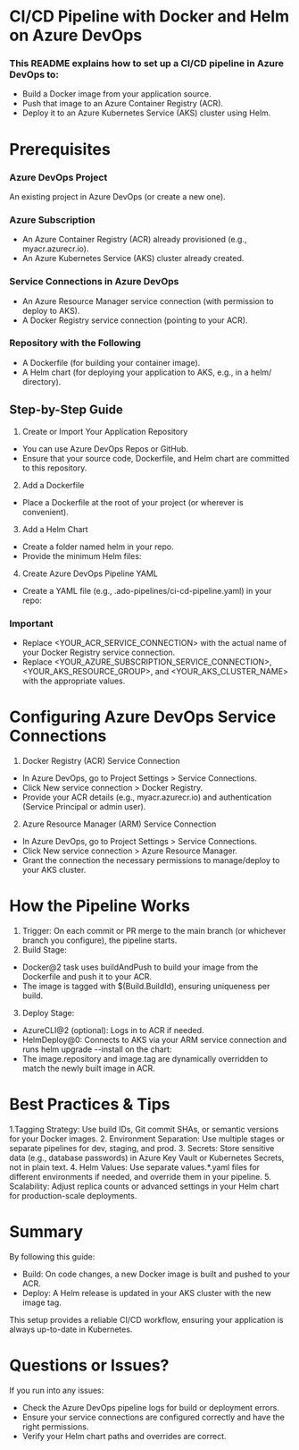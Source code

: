 # CI/CD Pipeline with Docker and Helm on Azure DevOps

### This README explains how to set up a CI/CD pipeline in Azure DevOps to:

- Build a Docker image from your application source.
- Push that image to an Azure Container Registry (ACR).
- Deploy it to an Azure Kubernetes Service (AKS) cluster using Helm.

# Prerequisites

### Azure DevOps Project

An existing project in Azure DevOps (or create a new one).

### Azure Subscription

- An Azure Container Registry (ACR) already provisioned (e.g., myacr.azurecr.io).
- An Azure Kubernetes Service (AKS) cluster already created.

### Service Connections in Azure DevOps

- An Azure Resource Manager service connection (with permission to deploy to AKS).
- A Docker Registry service connection (pointing to your ACR).

### Repository with the Following
- A Dockerfile (for building your container image).
- A Helm chart (for deploying your application to AKS, e.g., in a helm/ directory).

## Step-by-Step Guide

1. Create or Import Your Application Repository
- You can use Azure DevOps Repos or GitHub.
- Ensure that your source code, Dockerfile, and Helm chart are committed to this repository.

2. Add a Dockerfile
- Place a Dockerfile at the root of your project (or wherever is convenient).

3. Add a Helm Chart
- Create a folder named helm in your repo.
- Provide the minimum Helm files:

4. Create Azure DevOps Pipeline YAML
- Create a YAML file (e.g., .ado-pipelines/ci-cd-pipeline.yaml) in your repo:

### Important

- Replace <YOUR_ACR_SERVICE_CONNECTION> with the actual name of your Docker Registry service connection.
- Replace <YOUR_AZURE_SUBSCRIPTION_SERVICE_CONNECTION>, <YOUR_AKS_RESOURCE_GROUP>, and <YOUR_AKS_CLUSTER_NAME> with the appropriate values.

# Configuring Azure DevOps Service Connections
1. Docker Registry (ACR) Service Connection
- In Azure DevOps, go to Project Settings > Service Connections.
- Click New service connection > Docker Registry.
- Provide your ACR details (e.g., myacr.azurecr.io) and authentication (Service Principal or admin user).
2. Azure Resource Manager (ARM) Service Connection
- In Azure DevOps, go to Project Settings > Service Connections.
- Click New service connection > Azure Resource Manager.
- Grant the connection the necessary permissions to manage/deploy to your AKS cluster.

# How the Pipeline Works
1. Trigger: On each commit or PR merge to the main branch (or whichever branch you configure), the pipeline starts.
2. Build Stage:
- Docker@2 task uses buildAndPush to build your image from the Dockerfile and push it to your ACR.
- The image is tagged with $(Build.BuildId), ensuring uniqueness per build.
3. Deploy Stage:
- AzureCLI@2 (optional): Logs in to ACR if needed.
- HelmDeploy@0: Connects to AKS via your ARM service connection and runs helm upgrade --install on the chart:
- The image.repository and image.tag are dynamically overridden to match the newly built image in ACR.

# Best Practices & Tips
1.Tagging Strategy: Use build IDs, Git commit SHAs, or semantic versions for your Docker images.
2. Environment Separation: Use multiple stages or separate pipelines for dev, staging, and prod.
3. Secrets: Store sensitive data (e.g., database passwords) in Azure Key Vault or Kubernetes Secrets, not in plain text.
4. Helm Values: Use separate values.*.yaml files for different environments if needed, and override them in your pipeline.
5. Scalability: Adjust replica counts or advanced settings in your Helm chart for production-scale deployments.


# Summary
By following this guide:

- Build: On code changes, a new Docker image is built and pushed to your ACR.
- Deploy: A Helm release is updated in your AKS cluster with the new image tag.

This setup provides a reliable CI/CD workflow, ensuring your application is always up-to-date in Kubernetes.

# Questions or Issues?

If you run into any issues:

- Check the Azure DevOps pipeline logs for build or deployment errors.
- Ensure your service connections are configured correctly and have the right permissions.
- Verify your Helm chart paths and overrides are correct.
